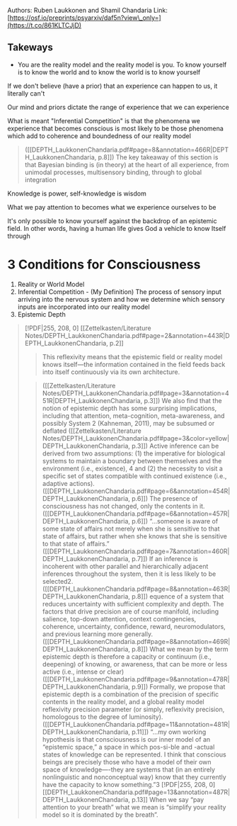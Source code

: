 Authors: Ruben Laukkonen and Shamil Chandaria
Link: [https://osf.io/preprints/psyarxiv/daf5n?view\_only=](https://t.co/861KLTCJjD)
## Takeways
- You are the reality model and the reality model is you. To know yourself is to know the world and to know the world is to know yourself

If we don't believe (have a prior) that an experience can happen to us, it literally can't

Our mind and priors dictate the range of experience that we can experience

What is meant "Inferential Competition" is that the phenomena we experience that becomes conscious is most likely to be those phenomena which add to coherence and boundedness of our reality model

> ([[DEPTH_LaukkonenChandaria.pdf#page=8&annotation=466R|DEPTH_LaukkonenChandaria, p.8]])
> The key takeaway of this section is that Bayesian binding is (in theory) at the heart of all experience, from unimodal processes, multisensory binding, through to global integration

Knowledge is power, self-knowledge is wisdom

What we pay attention to becomes what we experience ourselves to be

It's only possible to know yourself against the backdrop of an epistemic field. In other words, having a human life gives God a vehicle to know Itself through


# 3 Conditions for Consciousness

1. Reality or World Model
2. Inferential Competition - (My Definition) The process of sensory input arriving into the nervous system and how we determine which sensory inputs are incorporated into our reality model
3. Epistemic Depth

> [!PDF|255, 208, 0] [[Zettelkasten/Literature Notes/DEPTH_LaukkonenChandaria.pdf#page=2&annotation=443R|DEPTH_LaukkonenChandaria, p.2]]
> > This reflexivity means that the epistemic field or reality model knows itself—the information contained in the field feeds back into  itself continuously via its own architecture.
> 
>> ([[Zettelkasten/Literature Notes/DEPTH_LaukkonenChandaria.pdf#page=3&annotation=451R|DEPTH_LaukkonenChandaria, p.3]])
>  We also find that the notion of epistemic depth has some surprising implications, including that attention, meta-cognition, meta-awareness, and possibly System 2 (Kahneman, 2011), may be subsumed or deflated
> ([[Zettelkasten/Literature Notes/DEPTH_LaukkonenChandaria.pdf#page=3&color=yellow|DEPTH_LaukkonenChandaria, p.3]])
> Active inference can be derived from two assumptions: (1) the imperative for biological systems to maintain a boundary between themselves and the environment (i.e., existence), 4 and (2) the necessity to visit a specific set of states compatible with continued existence (i.e., adaptive actions).
> ([[DEPTH_LaukkonenChandaria.pdf#page=6&annotation=454R|DEPTH_LaukkonenChandaria, p.6]])
> The presence of consciousness has not changed, only the contents in it.
> ([[DEPTH_LaukkonenChandaria.pdf#page=6&annotation=457R|DEPTH_LaukkonenChandaria, p.6]])
> “...someone is aware of some state of affairs not merely when she is sensitive to that state of affairs, but rather when she  knows  that she is sensitive to that state of affairs.”
> ([[DEPTH_LaukkonenChandaria.pdf#page=7&annotation=460R|DEPTH_LaukkonenChandaria, p.7]])
>  If an inference is incoherent with other parallel and hierarchically adjacent inferences throughout the system, then it is less likely to be selected2.
> ([[DEPTH_LaukkonenChandaria.pdf#page=8&annotation=463R|DEPTH_LaukkonenChandaria, p.8]])
> equence of a system that reduces uncertainty with sufficient complexity and depth. The factors that drive precision are of course manifold, including salience, top-down attention, context contingencies, coherence, uncertainty, confidence, reward, neuromodulators, and previous learning more generally.
> ([[DEPTH_LaukkonenChandaria.pdf#page=8&annotation=469R|DEPTH_LaukkonenChandaria, p.8]])
> What we mean by the term epistemic depth is therefore a capacity or continuum (i.e., deepening) of knowing, or awareness, that can be more or less active (i.e., intense or clear)
> ([[DEPTH_LaukkonenChandaria.pdf#page=9&annotation=478R|DEPTH_LaukkonenChandaria, p.9]])
> Formally, we propose that epistemic depth is a combination of the precision of specific contents in the reality model, and a global reality model reflexivity precision parameter (or simply, reflexivity precision, homologous to the degree of luminosity).
> ([[DEPTH_LaukkonenChandaria.pdf#page=11&annotation=481R|DEPTH_LaukkonenChandaria, p.11]])
> “...my own working hypothesis is that consciousness is our inner model of an “epistemic space,” a space in which pos-si-ble and -actual states of knowledge can be represented. I think that conscious beings are precisely those who have a model of their own space of knowledge—-they are systems that (in an entirely nonlinguistic and nonconceptual way) know that they currently have the capacity to know something.”3
> [!PDF|255, 208, 0] [[DEPTH_LaukkonenChandaria.pdf#page=13&annotation=487R|DEPTH_LaukkonenChandaria, p.13]]
> > When we say “pay attention to your breath” what we mean is “simplify your reality model so it is dominated by the breath”.
> 
> 

